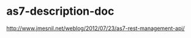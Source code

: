 as7-description-doc
====================

http://www.jmesnil.net/weblog/2012/07/23/as7-rest-management-api/
